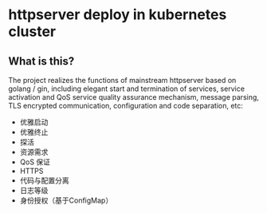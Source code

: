 
# httpserver deploy in kubernetes cluster


## What is this?
The project realizes the functions of mainstream httpserver based on golang / gin, including elegant start 
and termination of services, service activation and QoS service quality assurance mechanism, message parsing, 
TLS encrypted communication, configuration and code separation, etc:
- 优雅启动
- 优雅终止
- 探活
- 资源需求
- QoS 保证
- HTTPS
- 代码与配置分离
- 日志等级
- 身份授权（基于ConfigMap）
